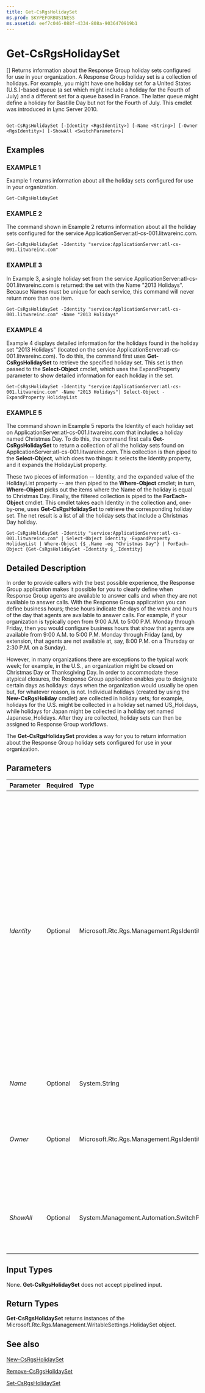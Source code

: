 ```yaml
---
title: Get-CsRgsHolidaySet
ms.prod: SKYPEFORBUSINESS
ms.assetid: eef7c046-088f-4334-808a-9036470919b1
---
```



# Get-CsRgsHolidaySet
[]
Returns information about the Response Group holiday sets configured for use in your organization. A Response Group holiday set is a collection of holidays. For example, you might have one holiday set for a United States (U.S.)-based queue (a set which might include a holiday for the Fourth of July) and a different set for a queue based in France. The latter queue might define a holiday for Bastille Day but not for the Fourth of July. This cmdlet was introduced in Lync Server 2010.
  
    
    


```

Get-CsRgsHolidaySet [-Identity <RgsIdentity>] [-Name <String>] [-Owner <RgsIdentity>] [-ShowAll <SwitchParameter>]
```


## Examples


  
    
    

### EXAMPLE 1

Example 1 returns information about all the holiday sets configured for use in your organization.
  
    
    

```
Get-CsRgsHolidaySet
```


### EXAMPLE 2

The command shown in Example 2 returns information about all the holiday sets configured for the service ApplicationServer:atl-cs-001.litwareinc.com.
  
    
    

```
Get-CsRgsHolidaySet -Identity "service:ApplicationServer:atl-cs-001.litwareinc.com"
```


### EXAMPLE 3

In Example 3, a single holiday set from the service ApplicationServer:atl-cs-001.litwareinc.com is returned: the set with the Name "2013 Holidays". Because Names must be unique for each service, this command will never return more than one item.
  
    
    

```
Get-CsRgsHolidaySet -Identity "service:ApplicationServer:atl-cs-001.litwareinc.com" -Name "2013 Holidays"
```


### EXAMPLE 4

Example 4 displays detailed information for the holidays found in the holiday set "2013 Holidays" (located on the service ApplicationServer:atl-cs-001.litwareinc.com). To do this, the command first uses **Get-CsRgsHolidaySet** to retrieve the specified holiday set. This set is then passed to the **Select-Object** cmdlet, which uses the ExpandProperty parameter to show detailed information for each holiday in the set.
  
    
    

```
Get-CsRgsHolidaySet -Identity "service:ApplicationServer:atl-cs-001.litwareinc.com" -Name "2013 Holidays"| Select-Object -ExpandProperty HolidayList
```


### EXAMPLE 5

The command shown in Example 5 reports the Identity of each holiday set on ApplicationServer:atl-cs-001.litwareinc.com that includes a holiday named Christmas Day. To do this, the command first calls **Get-CsRgsHolidaySet** to return a collection of all the holiday sets found on ApplicationServer:atl-cs-001.litwareinc.com. This collection is then piped to the **Select-Object**, which does two things: it selects the Identity property, and it expands the HolidayList property.
  
    
    
These two pieces of information -- Identity, and the expanded value of the HolidayList property -- are then piped to the **Where-Object** cmdlet; in turn, **Where-Object** picks out the items where the Name of the holiday is equal to Christmas Day. Finally, the filtered collection is piped to the **ForEach-Object** cmdlet. This cmdlet takes each Identity in the collection and, one-by-one, uses **Get-CsRgsHolidaySet** to retrieve the corresponding holiday set. The net result is a list of all the holiday sets that include a Christmas Day holiday.
  
    
    



```
Get-CsRgsHolidaySet -Identity "service:ApplicationServer:atl-cs-001.litwareinc.com" | Select-Object Identity -ExpandProperty HolidayList | Where-Object {$_.Name -eq "Christmas Day"} | ForEach-Object {Get-CsRgsHolidaySet -Identity $_.Identity}
```


## Detailed Description

In order to provide callers with the best possible experience, the Response Group application makes it possible for you to clearly define when Response Group agents are available to answer calls and when they are not available to answer calls. With the Response Group application you can define business hours; these hours indicate the days of the week and hours of the day that agents are available to answer calls. For example, if your organization is typically open from 9:00 A.M. to 5:00 P.M. Monday through Friday, then you would configure business hours that show that agents are available from 9:00 A.M. to 5:00 P.M. Monday through Friday (and, by extension, that agents are not available at, say, 8:00 P.M. on a Thursday or 2:30 P.M. on a Sunday).
  
    
    
However, in many organizations there are exceptions to the typical work week; for example, in the U.S., an organization might be closed on Christmas Day or Thanksgiving Day. In order to accommodate these atypical closures, the Response Group application enables you to designate certain days as holidays: days when the organization would usually be open but, for whatever reason, is not. Individual holidays (created by using the **New-CsRgsHoliday** cmdlet) are collected in holiday sets; for example, holidays for the U.S. might be collected in a holiday set named US_Holidays, while holidays for Japan might be collected in a holiday set named Japanese_Holidays. After they are collected, holiday sets can then be assigned to Response Group workflows.
  
    
    
The **Get-CsRgsHolidaySet** provides a way for you to return information about the Response Group holiday sets configured for use in your organization.
  
    
    

## Parameters



|**Parameter**|**Required**|**Type**|**Description**|
|:-----|:-----|:-----|:-----|
| _Identity_ <br/> |Optional  <br/> |Microsoft.Rtc.Rgs.Management.RgsIdentity  <br/> |Represents either the Identity of the service where the holiday set is hosted or the full Identity of the holiday set. If you specify the service Identity (for example, service:ApplicationServer:atl-cs-001.litwareinc.com), then all the holiday sets hosted on that service will be returned. If you specify the Identity of the holiday set, then only the specified set will be returned. Note that the Identity of a holiday set consists of the service Identity followed by a globally unique identifier (GUID); for example:  `service:ApplicationServer:atl-cs-001.litwareinc.com/1987d3c2-4544-489d-bbe3-59f79f530a83`.  <br/> An alternate way to return a single holiday set is to specify the service Identity, and then include the Name parameter and the holiday set name. That enables you to retrieve a specific holiday set without having to know the GUID assigned to that set.  <br/> If called without any parameters, **Get-CsRgsHolidaySet** returns a collection of all the holiday sets configured for use in your organization. <br/> |
| _Name_ <br/> |Optional  <br/> |System.String  <br/> |Unique name given to the holiday set at the time the set was created.  <br/> |
| _Owner_ <br/> |Optional  <br/> |Microsoft.Rtc.Rgs.Management.RgsIdentity  <br/> |Fully qualified domain name of the pool that "owns" the holiday set. The Owner pool ID and the Pool ID of a holiday set are typically the same. However, if a holiday set needs to temporarily be moved (perhaps in a disaster recovery procedure) then the Pool ID will change. However, the Owner ID will continue to point to the original pool.  <br/> |
| _ShowAll_ <br/> |Optional  <br/> |System.Management.Automation.SwitchParameter  <br/> |When present, shows all the Response Group holiday sets, including those sets where the Owner pool ID and the Pool ID are different. By default, Get-CsRgsHolidaySet only returns information about agent sets where the Owner pool ID and the Pool ID are identical.  <br/> |
   

## Input Types

None. **Get-CsRgsHolidaySet** does not accept pipelined input.
  
    
    

## Return Types

 **Get-CsRgsHolidaySet** returns instances of the Microsoft.Rtc.Rgs.Management.WritableSettings.HolidaySet object.
  
    
    

## See also


#### 


  
    
    
 [New-CsRgsHolidaySet](new-csrgsholidayset.md)
  
    
    
 [Remove-CsRgsHolidaySet](remove-csrgsholidayset.md)
  
    
    
 [Set-CsRgsHolidaySet](set-csrgsholidayset.md)
